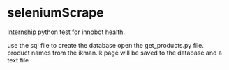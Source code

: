 # seleniumScrape
Internship python test for innobot health.

use the sql file to create the database
open the get_products.py file.
product names from the ikman.lk page will be saved to the database and a text file

